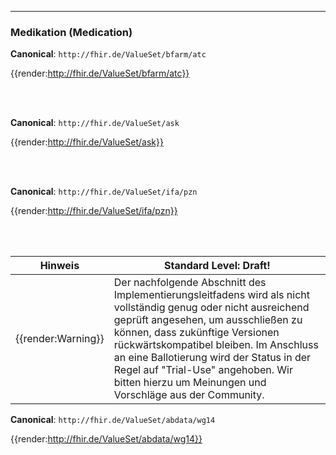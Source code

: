 ----
### Medikation (Medication)

**Canonical**: ```http://fhir.de/ValueSet/bfarm/atc```

{{render:http://fhir.de/ValueSet/bfarm/atc}}

<br><br>

**Canonical**: ```http://fhir.de/ValueSet/ask```

{{render:http://fhir.de/ValueSet/ask}}

<br><br>

**Canonical**: ```http://fhir.de/ValueSet/ifa/pzn```

{{render:http://fhir.de/ValueSet/ifa/pzn}}

<br><br>

| Hinweis | Standard Level: Draft!|
|---------|---------------------|
| {{render:Warning}} | Der nachfolgende Abschnitt des Implementierungsleitfadens wird als nicht vollständig genug oder nicht ausreichend geprüft angesehen, um ausschließen zu können, dass zukünftige Versionen rückwärtskompatibel bleiben. Im Anschluss an eine Ballotierung wird der Status in der Regel auf "Trial-Use" angehoben. Wir bitten hierzu um Meinungen und Vorschläge aus der Community.|

**Canonical**: ```http://fhir.de/ValueSet/abdata/wg14```

{{render:http://fhir.de/ValueSet/abdata/wg14}}